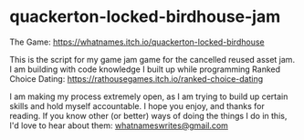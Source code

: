 # quackerton-locked-birdhouse-jam

The Game: https://whatnames.itch.io/quackerton-locked-birdhouse

This is the script for my game jam game for the cancelled reused asset jam. I am building with code knowledge I built up while programming Ranked Choice Dating: https://rathousegames.itch.io/ranked-choice-dating

I am making my process extremely open, as I am trying to build up certain skills and hold myself accountable. I hope you enjoy, and thanks for reading. If you know other (or better) ways of doing the things I do in this, I'd love to hear about them: whatnameswrites@gmail.com
